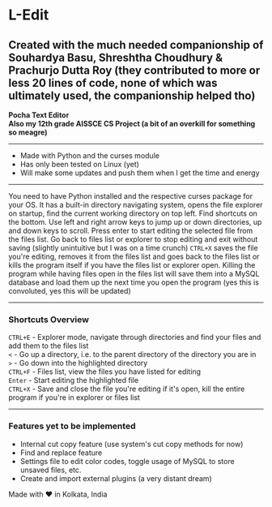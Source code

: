# L-Edit
## Created with the much needed companionship of Souhardya Basu, Shreshtha Choudhury & Prachurjo Dutta Roy (they contributed to more or less 20 lines of code, none of which was ultimately used, the companionship helped tho)

__Pocha Text Editor__
<br>
__Also my 12th grade AISSCE CS Project (a bit of an overkill for something so meagre)__

---

- Made with Python and the curses module
- Has only been tested on Linux (yet)
- Will make some updates and push them when I get the time and energy

---

You need to have Python installed and the respective curses package for your OS.
It has a built-in directory navigating system, opens the file explorer on startup, find the current working directory on top left. Find shortcuts on the bottom.
Use left and right arrow keys to jump up or down directories, up and down keys to scroll.
Press enter to start editing the selected file from the files list. Go back to files list or explorer to stop editing and exit without saving (slightly unintuitive but I was on a time crunch)
`CTRL+X` saves the file you're editing, removes it from the files list and goes back to the files list or kills the program itself if you have the files list or explorer open.
Killing the program while having files open in the files list will save them into a MySQL database and load them up the next time you open the program (yes this is convoluted, yes this will be updated)

---

### Shortcuts Overview

`CTRL+E` - Explorer mode, navigate through directories and find your files and add them to the files list
<br>
`<` - Go up a directory, i.e. to the parent directory of the directory you are in
<br>
`>` - Go down into the highlighted directory
<br>
`CTRL+F` - Files list, view the files you have listed for editing
<br>
`Enter` - Start editing the highlighted file
<br>
`CTRL+X` - Save and close the file you're editing if it's open, kill the entire program if you're in explorer or files list

---

### Features yet to be implemented

- Internal cut copy feature (use system's cut copy methods for now)
- Find and replace feature
- Settings file to edit color codes, toggle usage of MySQL to store unsaved files, etc.
- Create and import external plugins (a very distant dream)


Made with ❤ in Kolkata, India
